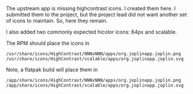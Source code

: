 The upstream app is missing highcontrast icons. I created them here. I
submitted them to the project, but the project lead did not want another set of
icons to maintain. So, here they remain.

I also added two commonly expected hicolor icons: 64px and scalable.

The RPM should place the icons in
```
/usr/share/icons/HighContrast/NNNxNNN/apps/org.joplinapp.joplin.png
/usr/share/icons/HighContrast/scalable/apps/org.joplinapp.joplin.svg
```

Note, a flatpak build will place them in
```
/app/share/icons/HighContrast/NNNxNNN/apps/org.joplinapp.joplin.png
/app/share/icons/HighContrast/scalable/apps/org.joplinapp.joplin.svg
```


